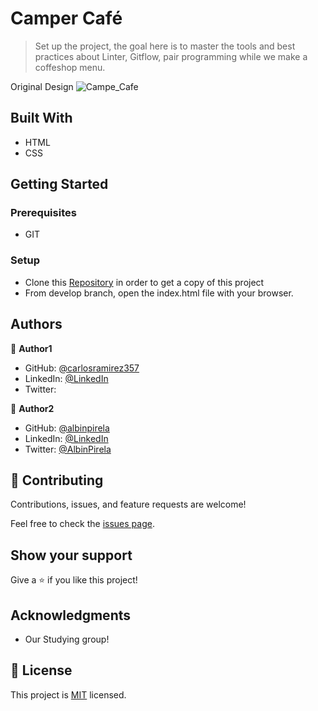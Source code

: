 # Camper Café

> Set up the project, the goal here is to master the tools and best practices about Linter, Gitflow, pair programming while we make a coffeshop menu. 

Original Design
![Campe_Cafe](https://user-images.githubusercontent.com/127773967/231599716-4ef710e8-9840-4f0a-b527-1ea812ffa0a2.jpeg)



## Built With

- HTML
- CSS

## Getting Started


### Prerequisites
- GIT 

### Setup
- Clone this [Repository](https://github.com/danyhoshi/youtube-clone.git) in order to get a copy of this project
- From develop branch, open the index.html file with your browser.

## Authors

👤 **Author1**

- GitHub: [@carlosramirez357](https://github.com/carlosramirez357)
- LinkedIn: [@LinkedIn](https://www.linkedin.com/in/carlos-javier-ram%C3%ADrez-guti%C3%A9rrez-7297b126a)
- Twitter: [](https://twitter.com/)

👤 **Author2**

- GitHub: [@albinpirela](https://github.com/Albinpirela)
- LinkedIn: [@LinkedIn](https://www.linkedin.com/in/carlos-javier-ram%C3%ADrez-guti%C3%A9rrez-7297b126a)
- Twitter: [@AlbinPirela](https://twitter.com/243f3669846b4b5)

## 🤝 Contributing

Contributions, issues, and feature requests are welcome!

Feel free to check the [issues page](../../issues/).

## Show your support

Give a ⭐️ if you like this project!

## Acknowledgments

- Our Studying group!

## 📝 License

This project is [MIT](./MIT.md) licensed.
